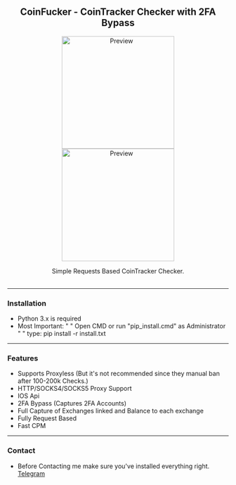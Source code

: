 <div id="top"></div>
<br/>
<div align="center">
  <h2 align="center">CoinFucker - CoinTracker Checker with 2FA Bypass</h3>
        <img src="https://imgur.com/a/j8hEmSe" alt="Preview" width="256" height="256">
        <img src="https://imgur.com/a/j8hEmSe" alt="Preview" width="256" height="256">
  </a>
  

  <p align="center">
    Simple Requests Based CoinTracker Checker.
    <br />
    <br />
  </p>
</div>
  
---------------------------------------
### Installation
* Python 3.x is required
* Most Important:
"   "
Open CMD or run "pip_install.cmd" as Administrator
"   "
type: pip install -r install.txt

---------------------------------------

### Features
* Supports Proxyless (But it's not recommended since they manual ban after 100-200k Checks.)
* HTTP/SOCKS4/SOCKS5 Proxy Support
* IOS Api
* 2FA Bypass (Captures 2FA Accounts)
* Full Capture of Exchanges linked and Balance to each exchange
* Fully Request Based
* Fast CPM

---------------------------------------

### Contact
* Before Contacting me make sure you've installed everything right.
[Telegram](https://t.me/Kanzuji)
